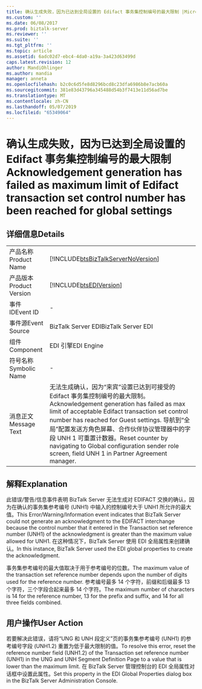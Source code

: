 ```yaml
---
title: 确认生成失败，因为已达到全局设置的 Edifact 事务集控制编号的最大限制 |Microsoft Docs
ms.custom: ''
ms.date: 06/08/2017
ms.prod: biztalk-server
ms.reviewer: ''
ms.suite: ''
ms.tgt_pltfrm: ''
ms.topic: article
ms.assetid: 6adc02d7-ebc4-4da0-a19a-3a423d63499d
caps.latest.revision: 12
author: MandiOhlinger
ms.author: mandia
manager: anneta
ms.openlocfilehash: b2c0c6d5fe8d8296bcd8c23dfa6986b8e7acb60a
ms.sourcegitcommit: 381e83d43796a345488d54b3f7413e11d56ad7be
ms.translationtype: MT
ms.contentlocale: zh-CN
ms.lasthandoff: 05/07/2019
ms.locfileid: "65349064"
---
```

# <a name="acknowledgement-generation-has-failed-as-maximum-limit-of-edifact-transaction-set-control-number-has-been-reached-for-global-settings"></a><span data-ttu-id="93597-102">确认生成失败，因为已达到全局设置的 Edifact 事务集控制编号的最大限制</span><span class="sxs-lookup"><span data-stu-id="93597-102">Acknowledgement generation has failed as maximum limit of Edifact transaction set control number has been reached for global settings</span></span>
## <a name="details"></a><span data-ttu-id="93597-103">详细信息</span><span class="sxs-lookup"><span data-stu-id="93597-103">Details</span></span>  
  
|                 |                                                                                                                                                                                                                                                           |
|-----------------|-----------------------------------------------------------------------------------------------------------------------------------------------------------------------------------------------------------------------------------------------------------|
|  <span data-ttu-id="93597-104">产品名称</span><span class="sxs-lookup"><span data-stu-id="93597-104">Product Name</span></span>   |                                                                                    [!INCLUDE[btsBizTalkServerNoVersion](../includes/btsbiztalkservernoversion-md.md)]                                                                                     |
| <span data-ttu-id="93597-105">产品版本</span><span class="sxs-lookup"><span data-stu-id="93597-105">Product Version</span></span> |                                                                                                [!INCLUDE[btsEDIVersion](../includes/btsediversion-md.md)]                                                                                                 |
|    <span data-ttu-id="93597-106">事件 ID</span><span class="sxs-lookup"><span data-stu-id="93597-106">Event ID</span></span>     |                                                                                                                             -                                                                                                                             |
|  <span data-ttu-id="93597-107">事件源</span><span class="sxs-lookup"><span data-stu-id="93597-107">Event Source</span></span>   |                                                                                                                    <span data-ttu-id="93597-108">BizTalk Server EDI</span><span class="sxs-lookup"><span data-stu-id="93597-108">BizTalk Server EDI</span></span>                                                                                                                     |
|    <span data-ttu-id="93597-109">组件</span><span class="sxs-lookup"><span data-stu-id="93597-109">Component</span></span>    |                                                                                                                        <span data-ttu-id="93597-110">EDI 引擎</span><span class="sxs-lookup"><span data-stu-id="93597-110">EDI Engine</span></span>                                                                                                                         |
|  <span data-ttu-id="93597-111">符号名称</span><span class="sxs-lookup"><span data-stu-id="93597-111">Symbolic Name</span></span>  |                                                                                                                             -                                                                                                                             |
|  <span data-ttu-id="93597-112">消息正文</span><span class="sxs-lookup"><span data-stu-id="93597-112">Message Text</span></span>   | <span data-ttu-id="93597-113">无法生成确认，因为“来宾”设置已达到可接受的 Edifact 事务集控制编号的最大限制。</span><span class="sxs-lookup"><span data-stu-id="93597-113">Acknowledgement generation has failed as max limit of acceptable Edifact transaction set control number has reached for Guest settings.</span></span> <span data-ttu-id="93597-114">导航到“全局”配置发送方角色屏幕、合作伙伴协议管理器中的字段 UNH 1 可重置计数器。</span><span class="sxs-lookup"><span data-stu-id="93597-114">Reset counter by navigating to Global configuration sender role screen, field UNH 1 in Partner Agreement manager.</span></span> |
  
## <a name="explanation"></a><span data-ttu-id="93597-115">解释</span><span class="sxs-lookup"><span data-stu-id="93597-115">Explanation</span></span>  
 <span data-ttu-id="93597-116">此错误/警告/信息事件表明 BizTalk Server 无法生成对 EDIFACT 交换的确认，因为在确认的事务集参考编号 (UNH1) 中输入的控制编号大于 UNH1 所允许的最大值。</span><span class="sxs-lookup"><span data-stu-id="93597-116">This Error/Warning/Information event indicates that BizTalk Server could not generate an acknowledgment to the EDIFACT interchange because the control number that it entered in the Transaction set reference number (UNH1) of the acknowledgment is greater than the maximum value allowed for UNH1.</span></span> <span data-ttu-id="93597-117">在这种情况下，BizTalk Server 使用 EDI 全局属性来创建确认。</span><span class="sxs-lookup"><span data-stu-id="93597-117">In this instance, BizTalk Server used the EDI global properties to create the acknowledgment.</span></span>  
  
 <span data-ttu-id="93597-118">事务集参考编号的最大值取决于用于参考编号的位数。</span><span class="sxs-lookup"><span data-stu-id="93597-118">The maximum value of the transaction set reference number depends upon the number of digits used for the reference number.</span></span> <span data-ttu-id="93597-119">参考编号最多 14 个字符，前缀和后缀最多 13 个字符，三个字段合起来最多 14 个字符。</span><span class="sxs-lookup"><span data-stu-id="93597-119">The maximum number of characters is 14 for the reference number, 13 for the prefix and suffix, and 14 for all three fields combined.</span></span>  
  
## <a name="user-action"></a><span data-ttu-id="93597-120">用户操作</span><span class="sxs-lookup"><span data-stu-id="93597-120">User Action</span></span>  
 <span data-ttu-id="93597-121">若要解决此错误，请将“UNG 和 UNH 段定义”页的事务集参考编号 (UNH1) 的参考编号字段 (UNH1.2) 重置为低于最大限制的值。</span><span class="sxs-lookup"><span data-stu-id="93597-121">To resolve this error, reset the reference number field (UNH1.2) of the Transaction set reference number (UNH1) in the UNG and UNH Segment Definition Page to a value that is lower than the maximum limit.</span></span> <span data-ttu-id="93597-122">在 BizTalk Server 管理控制台的 EDI 全局属性对话框中设置此属性。</span><span class="sxs-lookup"><span data-stu-id="93597-122">Set this property in the EDI Global Properties dialog box in the BizTalk Server Administration Console.</span></span>